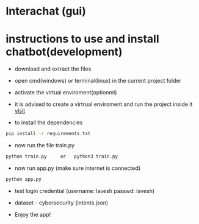 # Interachat (gui)

# instructions to use and install chatbot(development)

- download and extract the files
- open cmd(windows) or terminal(linux) in the current project folder
- activate the virtual enviroment(optionml)

- it is advised to create a virtrual enviroment and run the project inside it [visit](https://docs.python.org/3/library/venv.html)
- to install the dependencies
```bash
pip install -r requirements.txt
```

- now run the file train.py

```bash
python train.py     or   python3 train.py
```

- now run app.py (make sure internet is connected)

```bash
python app.py
```
- test login credential (username: lavesh passwd: lavesh)
- dataset - cybersecurity (intents.json)

- Enjoy the app!
